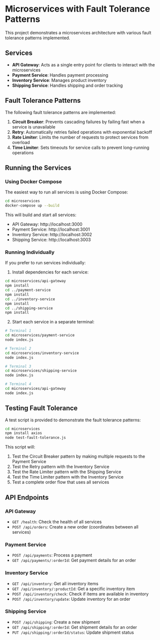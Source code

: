 # Microservices with Fault Tolerance Patterns

This project demonstrates a microservices architecture with various fault tolerance patterns implemented.

## Services

- **API Gateway**: Acts as a single entry point for clients to interact with the microservices
- **Payment Service**: Handles payment processing
- **Inventory Service**: Manages product inventory
- **Shipping Service**: Handles shipping and order tracking

## Fault Tolerance Patterns

The following fault tolerance patterns are implemented:

1. **Circuit Breaker**: Prevents cascading failures by failing fast when a service is unavailable
2. **Retry**: Automatically retries failed operations with exponential backoff
3. **Rate Limiter**: Limits the number of requests to protect services from overload
4. **Time Limiter**: Sets timeouts for service calls to prevent long-running operations

## Running the Services

### Using Docker Compose

The easiest way to run all services is using Docker Compose:

```bash
cd microservices
docker-compose up --build
```

This will build and start all services:
- API Gateway: http://localhost:3000
- Payment Service: http://localhost:3001
- Inventory Service: http://localhost:3002
- Shipping Service: http://localhost:3003

### Running Individually

If you prefer to run services individually:

1. Install dependencies for each service:
```bash
cd microservices/api-gateway
npm install
cd ../payment-service
npm install
cd ../inventory-service
npm install
cd ../shipping-service
npm install
```

2. Start each service in a separate terminal:
```bash
# Terminal 1
cd microservices/payment-service
node index.js

# Terminal 2
cd microservices/inventory-service
node index.js

# Terminal 3
cd microservices/shipping-service
node index.js

# Terminal 4
cd microservices/api-gateway
node index.js
```

## Testing Fault Tolerance

A test script is provided to demonstrate the fault tolerance patterns:

```bash
cd microservices
npm install axios
node test-fault-tolerance.js
```

This script will:
1. Test the Circuit Breaker pattern by making multiple requests to the Payment Service
2. Test the Retry pattern with the Inventory Service
3. Test the Rate Limiter pattern with the Shipping Service
4. Test the Time Limiter pattern with the Inventory Service
5. Test a complete order flow that uses all services

## API Endpoints

### API Gateway

- `GET /health`: Check the health of all services
- `POST /api/orders`: Create a new order (coordinates between all services)

### Payment Service

- `POST /api/payments`: Process a payment
- `GET /api/payments/:orderId`: Get payment details for an order

### Inventory Service

- `GET /api/inventory`: Get all inventory items
- `GET /api/inventory/:productId`: Get a specific inventory item
- `POST /api/inventory/check`: Check if items are available in inventory
- `POST /api/inventory/update`: Update inventory for an order

### Shipping Service

- `POST /api/shipping`: Create a new shipment
- `GET /api/shipping/:orderId`: Get shipment details for an order
- `PUT /api/shipping/:orderId/status`: Update shipment status
